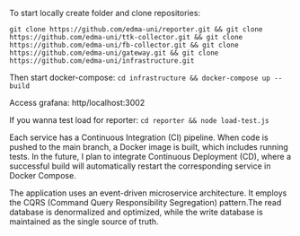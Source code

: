 To start locally create folder and clone repositories:

```
git clone https://github.com/edma-uni/reporter.git && git clone https://github.com/edma-uni/ttk-collector.git && git clone https://github.com/edma-uni/fb-collector.git && git clone https://github.com/edma-uni/gateway.git && git clone https://github.com/edma-uni/infrastructure.git
```

Then start docker-compose:
`cd infrastructure && docker-compose up --build`

Access grafana: http/localhost:3002

If you wanna test load for reporter:
`cd reporter && node load-test.js`

Each service has a Continuous Integration (CI) pipeline. When code is pushed to the main branch, a Docker image is built, which includes running tests. In the future, I plan to integrate Continuous Deployment (CD), where a successful build will automatically restart the corresponding service in Docker Compose.

The application uses an event-driven microservice architecture. It employs the CQRS (Command Query Responsibility Segregation) pattern.The read database is denormalized and optimized, while the write database is maintained as the single source of truth.
